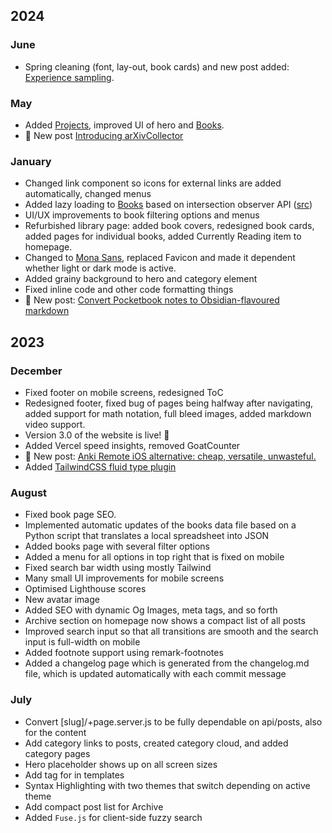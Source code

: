 ## 2024
### June
- Spring cleaning (font, lay-out, book cards) and new post added: [Experience sampling](/experience-sampling).

### May
- Added [Projects](/projects), improved UI of hero and [Books](/books).
- 📝 New post [Introducing arXivCollector](arxivcollector)

### January
- Changed link component so icons for external links are added automatically, changed menus
- Added lazy loading to [Books](/books) based on intersection observer API ([src](https://alex-schnabl.medium.com/lazy-loading-images-and-components-in-svelte-and-sveltekit-using-typescript-6a8443bb9479))
- UI/UX improvements to book filtering options and menus
- Refurbished library page: added book covers, redesigned book cards, added pages for individual books, added Currently Reading item to homepage.
- Changed to [Mona Sans](https://github.com/mona-sans), replaced Favicon and made it dependent whether light or dark mode is active.
- Added grainy background to hero and category element
- Fixed inline code and other code formatting things
- 📝 New post: [Convert Pocketbook notes to Obsidian-flavoured markdown](/pocketbook-html-to-obsidian-md)

## 2023
### December
- Fixed footer on mobile screens, redesigned ToC
- Redesigned footer, fixed bug of pages being halfway after navigating, added support for math notation, full bleed images, added markdown video support.
- Version 3.0 of the website is live! 🎉
- Added Vercel speed insights, removed GoatCounter
- 📝 New post: [Anki Remote iOS alternative: cheap, versatile, unwasteful.](/anki-remote)
- Added [TailwindCSS fluid type plugin](https://davidhellmann.com/blog/development/tailwindcss-fluid-type-plugin)

### August
- Fixed book page SEO.
- Implemented automatic updates of the books data file based on a Python script that translates a local spreadsheet into JSON
- Added books page with several filter options
- Added a menu for all options in top right that is fixed on mobile
- Fixed search bar width using mostly Tailwind
- Many small UI improvements for mobile screens
- Optimised Lighthouse scores
- New avatar image
- Added SEO with dynamic Og Images, meta tags, and so forth
- Archive section on homepage now shows a compact list of all posts
- Improved search input so that all transitions are smooth and the search input is full-width on mobile
- Added footnote support using remark-footnotes
- Added a changelog page which is generated from the changelog.md file, which is updated automatically with each commit message

### July
- Convert [slug]/+page.server.js to be fully dependable on api/posts, also for the content
- Add category links to posts, created category cloud, and added category pages
- Hero placeholder shows up on all screen sizes
- Add tag for in templates
- Syntax Highlighting with two themes that switch depending on active theme
- Add compact post list for Archive
- Added `Fuse.js` for client-side fuzzy search
